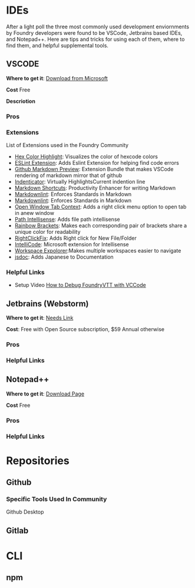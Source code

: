 # IDEs
After a light poll the three most commonly used development enviornments by Foundry developers were found to be VSCode, Jetbrains based IDEs, and Notepad++. Here are tips and tricks for using each of them, where to find them, and helpful supplemental tools.

## VSCODE
**Where to get it**: [Download from Microsoft](https://code.visualstudio.com/docs?dv=win)

**Cost** Free

**Descriotion**

### Pros

### Extensions
List of Extensions used in the Foundry Community

- [Hex Color Highlight](https://marketplace.visualstudio.com/items?itemName=naumovs.color-highlight): Visualizes the color of hexcode colors
- [ESLint Extension](https://marketplace.visualstudio.com/items?itemName=dbaeumer.vscode-eslint): Adds Eslint Extension for helping find code errors
- [Github Markdown Preview](https://marketplace.visualstudio.com/items?itemName=bierner.github-markdown-preview): Extension Bundle that makes VSCode rendering of markdown mirror that of github
- [Indenticator](https://marketplace.visualstudio.com/items?itemName=SirTori.indenticator): Virtually HighlightsCurrent indention line
- [Markdown Shortcuts](https://marketplace.visualstudio.com/items?itemName=mdickin.markdown-shortcuts): Productivity Enhancer for writing Markdown
- [Markdownlint](https://marketplace.visualstudio.com/items?itemName=DavidAnson.vscode-markdownlint): Enforces Standards in Markdown
- [Markdownlint](https://marketplace.visualstudio.com/items?itemName=DavidAnson.vscode-markdownlint): Enforces Standards in Markdown
- [Open Window Tab Context](https://marketplace.visualstudio.com/items?itemName=takkaO.open-window-tab-context): Adds a right click menu option to open tab in anew window
- [Path Intellisense](https://marketplace.visualstudio.com/items?itemName=christian-kohler.path-intellisense): Adds file path intellisense
- [Rainbow Brackets](https://marketplace.visualstudio.com/items?itemName=2gua.rainbow-brackets): Makes each corresponding pair of brackets share a unique color for readability
- [RightClickFix](https://marketplace.visualstudio.com/items?itemName=codyschrank.rightclickfix): Adds Right click for New File/Folder
- [IntelliCode](https://marketplace.visualstudio.com/items?itemName=VisualStudioExptTeam.vscodeintellicode): Microsoft extension for Intellisense
- [Workspace Expolorer](https://marketplace.visualstudio.com/items?itemName=tomsaunders-code.workspace-explorer):Makes multiple workspaces easier to navigate
- [jsdoc](https://marketplace.visualstudio.com/items?itemName=lllllllqw.jsdoc&ssr=false#overview): Adds Japanese to Documentation

### Helpful Links

- Setup Video [How to Debug FoundryVTT with VCCode](https://www.youtube.com/watch?v=CQ5UiDud60o)


## Jetbrains (Webstorm)
**Where to get it**: [Needs Link]()

**Cost**: Free with Open Source subscription, $59 Annual otherwise

### Pros

### Helpful Links

## Notepad++
**Where to get it**: [Download Page](https://notepad-plus-plus.org/downloads/)

**Cost** Free

### Pros

### Helpful Links

# Repositories

## Github

### Specific Tools Used In Community
  Github Desktop

## Gitlab

# CLI

## npm
